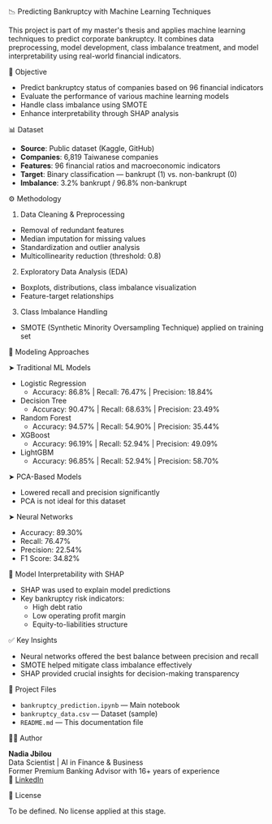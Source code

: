 📉 Predicting Bankruptcy with Machine Learning Techniques

This project is part of my master's thesis and applies machine learning techniques to predict corporate bankruptcy. It combines data preprocessing, model development, class imbalance treatment, and model interpretability using real-world financial indicators.



🎯 Objective

- Predict bankruptcy status of companies based on 96 financial indicators
- Evaluate the performance of various machine learning models
- Handle class imbalance using SMOTE
- Enhance interpretability through SHAP analysis



📊 Dataset

- **Source**: Public dataset (Kaggle, GitHub)
- **Companies**: 6,819 Taiwanese companies
- **Features**: 96 financial ratios and macroeconomic indicators
- **Target**: Binary classification — bankrupt (1) vs. non-bankrupt (0)
- **Imbalance**: 3.2% bankrupt / 96.8% non-bankrupt



⚙️ Methodology

 1. Data Cleaning & Preprocessing
- Removal of redundant features
- Median imputation for missing values
- Standardization and outlier analysis
- Multicollinearity reduction (threshold: 0.8)

2. Exploratory Data Analysis (EDA)
- Boxplots, distributions, class imbalance visualization
- Feature-target relationships

3. Class Imbalance Handling
- SMOTE (Synthetic Minority Oversampling Technique) applied on training set



🤖 Modeling Approaches

 ➤ Traditional ML Models
- Logistic Regression  
  - Accuracy: 86.8% | Recall: 76.47% | Precision: 18.84%
- Decision Tree  
  - Accuracy: 90.47% | Recall: 68.63% | Precision: 23.49%
- Random Forest
  - Accuracy: 94.57% | Recall: 54.90% | Precision: 35.44%
- XGBoost 
  - Accuracy: 96.19% | Recall: 52.94% | Precision: 49.09%
- LightGBM
  - Accuracy: 96.85% | Recall: 52.94% | Precision: 58.70%

 ➤ PCA-Based Models
- Lowered recall and precision significantly  
- PCA is not ideal for this dataset

 ➤ Neural Networks
- Accuracy: 89.30%
- Recall: 76.47%
- Precision: 22.54%
- F1 Score: 34.82%


🧠 Model Interpretability with SHAP

- SHAP was used to explain model predictions
- Key bankruptcy risk indicators:
  - High debt ratio
  - Low operating profit margin
  - Equity-to-liabilities structure


 ✅ Key Insights

- Neural networks offered the best balance between precision and recall
- SMOTE helped mitigate class imbalance effectively
- SHAP provided crucial insights for decision-making transparency



 📁 Project Files

- `bankruptcy_prediction.ipynb` — Main notebook
- `bankruptcy_data.csv` — Dataset (sample)
- `README.md` — This documentation file



👩‍💻 Author

**Nadia Jbilou**  
Data Scientist | AI in Finance & Business  
Former Premium Banking Advisor with 16+ years of experience  
🔗 [LinkedIn](https://www.linkedin.com/in/nadia-jbilou-1107215a)



📝 License

To be defined. No license applied at this stage.
